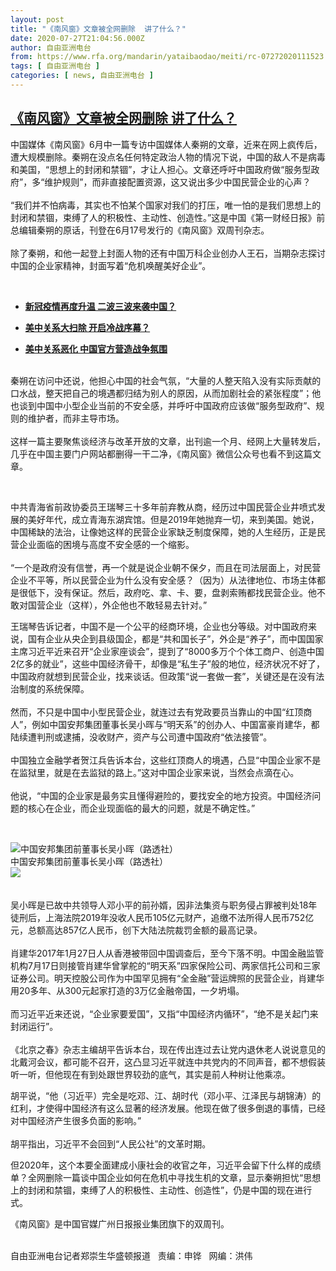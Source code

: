 ```yaml
---
layout: post
title: "《南风窗》文章被全网删除  讲了什么？"
date: 2020-07-27T21:04:56.000Z
author: 自由亚洲电台
from: https://www.rfa.org/mandarin/yataibaodao/meiti/rc-07272020111523.html
tags: [ 自由亚洲电台 ]
categories: [ news, 自由亚洲电台 ]
---
```

<!--1595883896000-->
[《南风窗》文章被全网删除  讲了什么？](https://www.rfa.org/mandarin/yataibaodao/meiti/rc-07272020111523.html)
------

<div>
<p>中国媒体《南风窗》6月中一篇专访中国媒体人秦朔的文章，近来在网上疯传后，遭大规模删除。秦朔在没点名任何特定政治人物的情况下说，中国的敌人不是病毒和美国，“思想上的封闭和禁锢”，才让人担心。文章还呼吁中国政府做“服务型政府”，多“维护规则”，而非直接配置资源，这又说出多少中国民营企业的心声？<br/> <br/> “我们并不怕病毒，其实也不怕某个国家对我们的打压，唯一怕的是我们思想上的封闭和禁锢，束缚了人的积极性、主动性、创造性。”这是中国《第一财经日报》前总编辑秦朔的原话，刊登在6月17号发行的《南风窗》双周刊杂志。<br/> <br/> 除了秦朔，和他一起登上封面人物的还有中国万科企业创办人王石，当期杂志探讨中国的企业家精神，封面写着“危机唤醒美好企业”。</p><p> </p><ul><li><b><a class="external-link" href="http://www.rfa.org/mandarin/Xinwen/5-07272020121507.html">新冠疫情再度升温 二波三波来袭中国？</a></b></li></ul><ul><li><b><a class="external-link" href="http://www.rfa.org/mandarin/yataibaodao/junshiwaijiao/rc-07242020104601.html">美中关系大扫除 开启冷战序幕？</a></b></li></ul><ul><li><b><a class="external-link" href="http://www.rfa.org/mandarin/yataibaodao/junshiwaijiao/ql-07272020054946.html">美中关系恶化 中国官方营造战争氛围</a></b></li></ul><p><br/> 秦朔在访问中还说，他担心中国的社会气氛，“大量的人整天陷入没有实际贡献的口水战，整天把自己的境遇都归结为别人的原因，从而加剧社会的紧张程度”；他也谈到中国中小型企业当前的不安全感，并呼吁中国政府应该做“服务型政府”、规则的维护者，而非主导市场。<br/> <br/> 这样一篇主要聚焦谈经济与改革开放的文章，出刊逾一个月、经网上大量转发后，几乎在中国主要门户网站都删得一干二净，《南风窗》微信公众号也看不到这篇文章。</p><p> </p><p>中共青海省前政协委员王瑞琴三十多年前弃教从商，经历过中国民营企业井喷式发展的美好年代，成立青海东湖宾馆。但是2019年她抛弃一切，来到美国。她说，中国稀缺的法治，让像她这样的民营企业家缺乏制度保障，她的人生经历，正是民营企业面临的困境与高度不安全感的一个缩影。<br/> <br/> “一个是政府没有信誉，再一个就是说企业朝不保夕，而且在司法层面上，对民营企业不平等，所以民营企业为什么没有安全感？（因为）从法律地位、市场主体都是很低下，没有保证。然后，政府吃、拿、卡、要，盘剥索贿都找民营企业。他不敢对国营企业（这样），外企他也不敢轻易去针对。”</p><p>王瑞琴告诉记者，中国不是一个公平的经商环境，企业也分等级。对中国政府来说，国有企业从央企到县级国企，都是“共和国长子”，外企是“养子”，而中国国家主席习近平近来召开“企业家座谈会”，提到了“8000多万个个体工商户、创造中国2亿多的就业”，这些中国经济骨干，却像是“私生子”般的地位，经济状况不好了，中国政府就想到民营企业，找来谈话。但政策“说一套做一套”，关键还是在没有法治制度的系统保障。<br/> <br/> 然而，不只是中国中小型民营企业，就连过去有党政要员当靠山的中国“红顶商人”，例如中国安邦集团董事长吴小晖与“明天系”的创办人、中国富豪肖建华，都陆续遭判刑或逮捕，没收财产，资产与公司遭中国政府“依法接管”。<br/> <br/> 中国独立金融学者贺江兵告诉本台，这些红顶商人的境遇，凸显“中国企业家不是在监狱里，就是在去监狱的路上。”这对中国企业家来说，当然会点滴在心。<br/> <br/> 他说，“中国的企业家是最务实且懂得避险的，要找安全的地方投资。中国经济问题的核心在企业，而企业现面临的最大的问题，就是不确定性。”</p><p> </p><p><div class="image-inline captioned" style="width:622px;"><div style="width:622px;"><img alt="中国安邦集团前董事长吴小晖（路透社）" src="https://www.rfa.org/mandarin/yataibaodao/meiti/rc-07272020111523.html/rc0727c.jpg" title="中国安邦集团前董事长吴小晖（路透社）"/></div><div class="image-caption"><span style="width:622px;">中国安邦集团前董事长吴小晖（路透社）</span><span class="copyright"> </span></div><div id="zoomattribute"><a class="single_image" href="/mandarin/yataibaodao/meiti/rc-07272020111523.html/rc0727c.jpg" title="中国安邦集团前董事长吴小晖（路透社）"><img src="/rfa_resources/graphics/icon-zoom.png"/></a></div></div><br/> <br/> 吴小晖是已故中共领导人邓小平的前孙婿，因非法集资与职务侵占罪被判处18年徒刑后，上海法院2019年没收人民币105亿元财产，追缴不法所得人民币752亿元，总额高达857亿人民币，创下大陆法院裁罚金额的最高记录。<br/> <br/> 肖建华2017年1月27日人从香港被带回中国调查后，至今下落不明。中国金融监管机构7月17日则接管肖建华曾掌舵的“明天系”四家保险公司、两家信托公司和三家证券公司。明天控股公司作为中国罕见拥有“全金融”营运牌照的民营企业，肖建华用20多年、从300元起家打造的3万亿金融帝国，一夕坍塌。<br/> <br/> 而习近平近来还说，“企业家要爱国”，又指“中国经济内循环”，“绝不是关起门来封闭运行”。<br/> <br/> 《北京之春》杂志主编胡平告诉本台，现在传出连过去让党内退休老人说说意见的北戴河会议，都可能不召开，这凸显习近平就连中共党内的不同声音，都不想假装听一听，但他现在有到处跟世界较劲的底气，其实是前人种树让他乘凉。</p><p>胡平说，“他（习近平）完全是吃邓、江、胡时代（邓小平、江泽民与胡锦涛）的红利，才使得中国经济有这么显著的经济发展。他现在做了很多倒退的事情，已经对中国经济产生很多负面的影响。”<br/> <br/> 胡平指出，习近平不会回到“人民公社”的文革时期。</p><p>但2020年，这个本要全面建成小康社会的收官之年，习近平会留下什么样的成绩单？全网删除一篇谈中国企业如何在危机中寻找生机的文章，显示秦朔担忧“思想上的封闭和禁锢，束缚了人的积极性、主动性、创造性”，仍是中国的现在进行式。</p><p>《南风窗》是中国官媒广州日报报业集团旗下的双周刊。</p><p><br/> 自由亚洲电台记者郑崇生华盛顿报道   责编：申铧   网编：洪伟</p>
</div>
